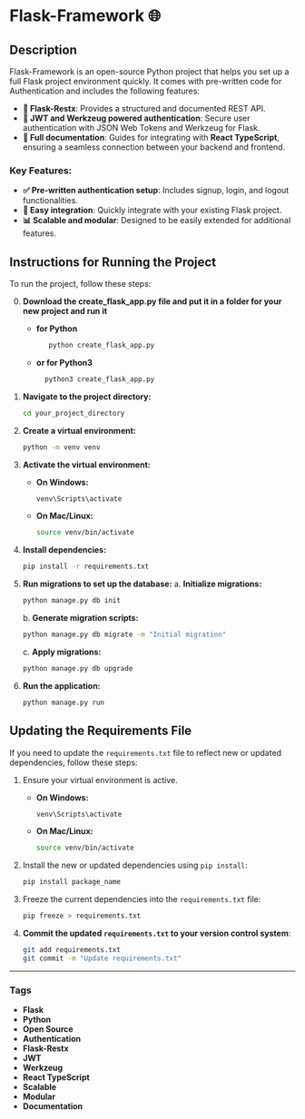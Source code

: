 # Flask-Framework 🌐

## Description

Flask-Framework is an open-source Python project that helps you set up a full Flask project environment quickly. It comes with pre-written code for Authentication and includes the following features:

- **🧩 Flask-Restx**: Provides a structured and documented REST API.
- **🔐 JWT and Werkzeug powered authentication**: Secure user authentication with JSON Web Tokens and Werkzeug for Flask.
- **📘 Full documentation**: Guides for integrating with **React TypeScript**, ensuring a seamless connection between your backend and frontend.

### Key Features:

- **✅ Pre-written authentication setup**: Includes signup, login, and logout functionalities.
- **🔌 Easy integration**: Quickly integrate with your existing Flask project.
- **📊 Scalable and modular**: Designed to be easily extended for additional features.

## Instructions for Running the Project

To run the project, follow these steps:

0. **Download the create_flask_app.py file and put it in a folder for your new project and run it**

   - **for Python**

     ```bash
        python create_flask_app.py
     ```

   - **or for Python3**

     ```bash
       python3 create_flask_app.py
     ```

1. **Navigate to the project directory:**

   ```bash
   cd your_project_directory
   ```

2. **Create a virtual environment:**

   ```bash
   python -m venv venv
   ```

3. **Activate the virtual environment:**

   - **On Windows:**
     ```bash
     venv\Scripts\activate
     ```
   - **On Mac/Linux:**
     ```bash
     source venv/bin/activate
     ```

4. **Install dependencies:**

   ```bash
   pip install -r requirements.txt
   ```

5. **Run migrations to set up the database:**
   a. **Initialize migrations:**

   ```bash
   python manage.py db init
   ```

   b. **Generate migration scripts:**

   ```bash
   python manage.py db migrate -m "Initial migration"
   ```

   c. **Apply migrations:**

   ```bash
   python manage.py db upgrade
   ```

6. **Run the application:**
   ```bash
   python manage.py run
   ```

## Updating the Requirements File

If you need to update the `requirements.txt` file to reflect new or updated dependencies, follow these steps:

1. Ensure your virtual environment is active.

   - **On Windows:**
     ```bash
     venv\Scripts\activate
     ```
   - **On Mac/Linux:**
     ```bash
     source venv/bin/activate
     ```

2. Install the new or updated dependencies using `pip install`:

   ```bash
   pip install package_name
   ```

3. Freeze the current dependencies into the `requirements.txt` file:

   ```bash
   pip freeze > requirements.txt
   ```

4. **Commit the updated `requirements.txt` to your version control system**:
   ```bash
   git add requirements.txt
   git commit -m "Update requirements.txt"
   ```

---

### Tags

- **Flask**
- **Python**
- **Open Source**
- **Authentication**
- **Flask-Restx**
- **JWT**
- **Werkzeug**
- **React TypeScript**
- **Scalable**
- **Modular**
- **Documentation**
